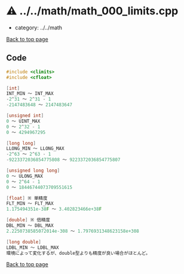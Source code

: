 <!-- mathjax config similar to math.stackexchange -->
<script type="text/javascript" async
  src="https://cdnjs.cloudflare.com/ajax/libs/mathjax/2.7.5/MathJax.js?config=TeX-MML-AM_CHTML">
</script>
<script type="text/x-mathjax-config">
  MathJax.Hub.Config({
    TeX: { equationNumbers: { autoNumber: "AMS" }},
    tex2jax: {
      inlineMath: [ ['$','$'] ],
      processEscapes: true
    },
    "HTML-CSS": { matchFontHeight: false },
    displayAlign: "left",
    displayIndent: "2em"
  });
</script>

<script type="text/javascript" src="https://cdnjs.cloudflare.com/ajax/libs/jquery/3.4.1/jquery.min.js"></script>
<script type="text/javascript" src="../../assets/js/balloons.js"></script>
<script type="text/javascript" src="../../assets/js/copy-button.js"></script>
<link rel="stylesheet" href="../../assets/css/copy-button.css" />


# :warning: ../../math/math_000_limits.cpp
* category: ../../math


[Back to top page](../../index.html)



## Code
```cpp
#include <climits>
#include <cfloat>

[int]
INT_MIN ～ INT_MAX
-2^31 ～ 2^31 - 1
-2147483648 ～ 2147483647

[unsigned int]
0 ～ UINT_MAX
0 ～ 2^32 - 1
0 ～ 4294967295

[long long]
LLONG_MIN ～ LLONG_MAX
-2^63 ～ 2^63 - 1
-9223372036854775808 ～ 9223372036854775807

[unsigned long long]
0 ～ ULONG_MAX
0 ～ 2^64 - 1
0 ～ 18446744073709551615

[float] ※ 単精度
FLT_MIN ～ FLT_MAX
1.175494351e-38F ～ 3.402823466e+38F

[double] ※ 倍精度
DBL_MIN ～ DBL_MAX
2.2250738585072014e-308 ～ 1.7976931348623158e+308

[long double]
LDBL_MIN ～ LDBL_MAX
環境によって変化するが、double型よりも精度が良い場合がほとんど。
```

[Back to top page](../../index.html)

